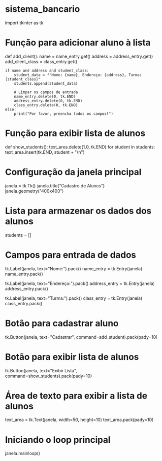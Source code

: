 # sistema_bancario
import tkinter as tk

# Função para adicionar aluno à lista
def add_client():
    name = name_entry.get()
    address = address_entry.get()
    add_client_class = class_entry.get()

    if name and address and student_class:
        student_data = f"Nome: {name}, Endereço: {address}, Turma: {student_class}"
        students.append(student_data)

        # Limpar os campos de entrada
        name_entry.delete(0, tk.END)
        address_entry.delete(0, tk.END)
        class_entry.delete(0, tk.END)
    else:
        print("Por favor, preencha todos os campos!")

# Função para exibir lista de alunos
def show_students():
    text_area.delete(1.0, tk.END)
    for student in students:
        text_area.insert(tk.END, student + "\n")

# Configuração da janela principal
janela = tk.Tk()
janela.title("Cadastro de Alunos")
janela.geometry("400x400")

# Lista para armazenar os dados dos alunos
students = []

# Campos para entrada de dados
tk.Label(janela, text="Nome:").pack()
name_entry = tk.Entry(janela)
name_entry.pack()

tk.Label(janela, text="Endereço:").pack()
address_entry = tk.Entry(janela)
address_entry.pack()

tk.Label(janela, text="Turma:").pack()
class_entry = tk.Entry(janela)
class_entry.pack()

# Botão para cadastrar aluno
tk.Button(janela, text="Cadastrar", command=add_student).pack(pady=10)

# Botão para exibir lista de alunos
tk.Button(janela, text="Exibir Lista", command=show_students).pack(pady=10)

# Área de texto para exibir a lista de alunos
text_area = tk.Text(janela, width=50, height=10)
text_area.pack(pady=10)

# Iniciando o loop principal
janela.mainloop()
